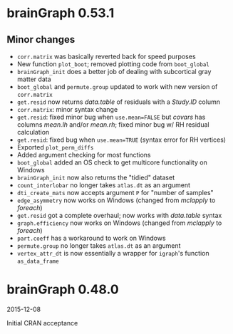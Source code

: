 # brainGraph 0.53.1

## Minor changes
* `corr.matrix` was basically reverted back for speed purposes
* New function `plot_boot`; removed plotting code from `boot_global`
* `brainGraph_init` does a better job of dealing with subcortical gray matter data
* `boot_global` and `permute.group` updated to work with new version of `corr.matrix`
* `get.resid` now returns *data.table* of residuals with a *Study.ID* column
* `corr.matrix`: minor syntax change
* `get.resid`: fixed minor bug when `use.mean=FALSE` but *covars* has columns
    *mean.lh* and/or *mean.rh*; fixed minor bug w/ RH residual calculation
* `get.resid`: fixed bug when `use.mean=TRUE` (syntax error for RH vertices)
* Exported `plot_perm_diffs`
* Added argument checking for most functions
* `boot_global` added an OS check to get multicore functionality on Windows
* `brainGraph_init` now also returns the "tidied" dataset
* `count_interlobar` no longer takes `atlas.dt` as an argument
* `dti_create_mats` now accepts argument `P` for "number of samples"
* `edge_asymmetry` now works on Windows (changed from *mclapply* to *foreach*)
* `get.resid` got a complete overhaul; now works with *data.table* syntax
* `graph.efficiency` now works on Windows (changed from *mclapply* to *foreach*)
* `part.coeff` has a workaround to work on Windows
* `permute.group` no longer takes `atlas.dt` as an argument
* `vertex_attr_dt` is now essentially a wrapper for `igraph`'s function
    `as_data_frame`


# brainGraph 0.48.0

2015-12-08

Initial CRAN acceptance
